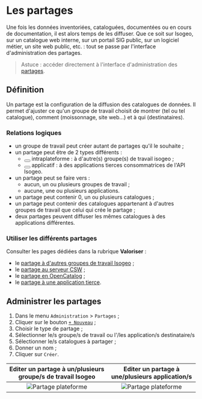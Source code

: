 # Les partages <i class="fa fa-share-alt"></i>

Une fois les données inventoriées, cataloguées, documentées ou en cours de documentation, il est alors temps de les diffuser. Que ce soit sur Isogeo, sur un catalogue web interne, sur un portail SIG public, sur un logiciel métier, un site web public, etc. : tout se passe par l'interface d'administration des partages.

> Astuce : accéder directement à l'interface d'administration des [partages](https://app.isogeo.com/admin/shares).

## Définition

Un partage est la configuration de la diffusion des catalogues de données. Il permet d'ajuster ce qu'un groupe de travail choisit de montrer (tel ou tel catalogue), comment (moissonnage, site web...) et à qui (destinataires).

### Relations logiques

* un groupe de travail peut créer autant de partages qu'il le souhaite ;
* un partage peut être de 2 types différents :
	+ <button type="button" class="btn btn-lg btn-default  type-switch" data-type="group"><i class="fa fa-users"></i></button> intraplateforme : à d'autre(s) groupe(s) de travail isogeo ;
	+ <button type="button" class="btn btn-lg btn-default type-switch" data-type="group"><i class="fa fa-cogs"></i></button> applicatif : à des applications tierces consommatrices de l'API Isogeo.
* un partage peut se faire vers :
    + aucun, un ou plusieurs groupes de travail ;
    + aucune, une ou plusieurs applications.
* un partage peut contenir 0, un ou plusieurs catalogues ;
* un partage peut contenir des catalogues appartenant à d'autres groupes de travail que celui qui crée le partage ;
* deux partages peuvent diffuser les mêmes catalogues à des applications différentes.

### Utiliser  les différents partages

Consulter les pages dédiées dans la rubrique **Valoriser** :
* le [partage à d'autres groupes de travail Isogeo](../publish/share_platform.html) ;
* le [partage au serveur CSW](../publish/csw_server.html) ;
* le [partage en OpenCatalog](../publish/share_opencatalog.html) ;
* le [partage à une application tierce](../publish/usages_api.html).

## Administrer les partages

1. Dans le menu `Administration` > `Partages` ;
2. Cliquer sur le bouton [`+ Nouveau`](https://app.isogeo.com/admin/shares/new) ;
3. Choisir le type de partage ;
4. Sélectionner le/s groupe/s de travail ou l'/les application/s destinataire/s
5. Sélectionner le/s catalogues à partager ;
6. Donner un nom ;
7. Cliquer sur `Créer`.

| Editer un partage à un/plusieurs groupe/s de travail Isogeo | Editer un partage à une/plusieurs application/s |
| :--: | :--: |
| ![Partage plateforme ](fr/images/adm_shares_platform_edit.png "") | ![Partage plateforme](fr/images/adm_shares_apps_multiApps_multiCatalogs.png "") |
